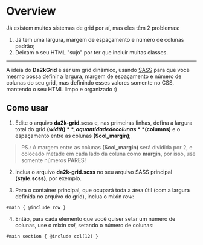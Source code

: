 # Overview

Já existem muitos sistemas de grid por aí, mas eles têm 2 problemas:

1. Já tem uma largura, margem de espaçamento e número de colunas padrão;
2. Deixam o seu HTML "sujo" por ter que incluir muitas classes.

* * *

A ideia do **Da2kGrid** é ser um grid dinâmico, usando [SASS](http://sass-lang.com/) para que você mesmo possa definir a largura, margem de espaçamento e número de colunas do seu grid, mas definindo esses valores somente no CSS, mantendo o seu HTML limpo e organizado :)

## Como usar

1. Edite o arquivo **da2k-grid.scss** e, nas primeiras linhas, defina a largura total do grid **($width)**, a quantidade de colunas **($columns)** e o espaçamento entre as colunas **($col_margin)**;

> PS.: A margem entre as colunas **($col_margin)** será dividida por 2, e colocado metade em cada lado da coluna como **margin**, por isso, use somente números PARES!

2. Inclua o arquivo **da2k-grid.scss** no seu arquivo SASS principal **(style.scss)**, por exemplo.

3. Para o container principal, que ocupará toda a área útil (com a largura definida no arquivo do grid), inclua o mixin *row*:

`#main { @include row }`

4. Então, para cada elemento que você quiser setar um número de colunas, use o mixin *col*, setando o número de colunas:

`#main section { @include col(12) }`